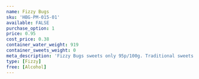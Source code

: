 ```yaml
---
name: Fizzy Bugs
sku: 'HBG-PM-015-01'
available: FALSE
purchase_option: 1
price: 0.95
cost_price: 0.38
container_water_weight: 919
container_sweets_weight: 0
meta_description: 'Fizzy Bugs sweets only 95p/100g. Traditional sweets and more at Humbugs Confectionery Store. Specialists in satisfying your sweet tooth!'
type: [Fizzy]
free: [Alcohol]
---
```

